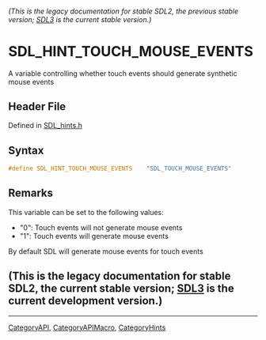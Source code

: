 ###### (This is the legacy documentation for stable SDL2, the previous stable version; [SDL3](https://wiki.libsdl.org/SDL3/) is the current stable version.)
# SDL_HINT_TOUCH_MOUSE_EVENTS

A variable controlling whether touch events should generate synthetic mouse events

## Header File

Defined in [SDL_hints.h](https://github.com/libsdl-org/SDL/blob/SDL2/include/SDL_hints.h)

## Syntax

```c
#define SDL_HINT_TOUCH_MOUSE_EVENTS    "SDL_TOUCH_MOUSE_EVENTS"
```

## Remarks

This variable can be set to the following values:

- "0": Touch events will not generate mouse events
- "1": Touch events will generate mouse events

By default SDL will generate mouse events for touch events

## (This is the legacy documentation for stable SDL2, the current stable version; [SDL3](https://wiki.libsdl.org/SDL3/) is the current development version.)



----
[CategoryAPI](CategoryAPI), [CategoryAPIMacro](CategoryAPIMacro), [CategoryHints](CategoryHints)

